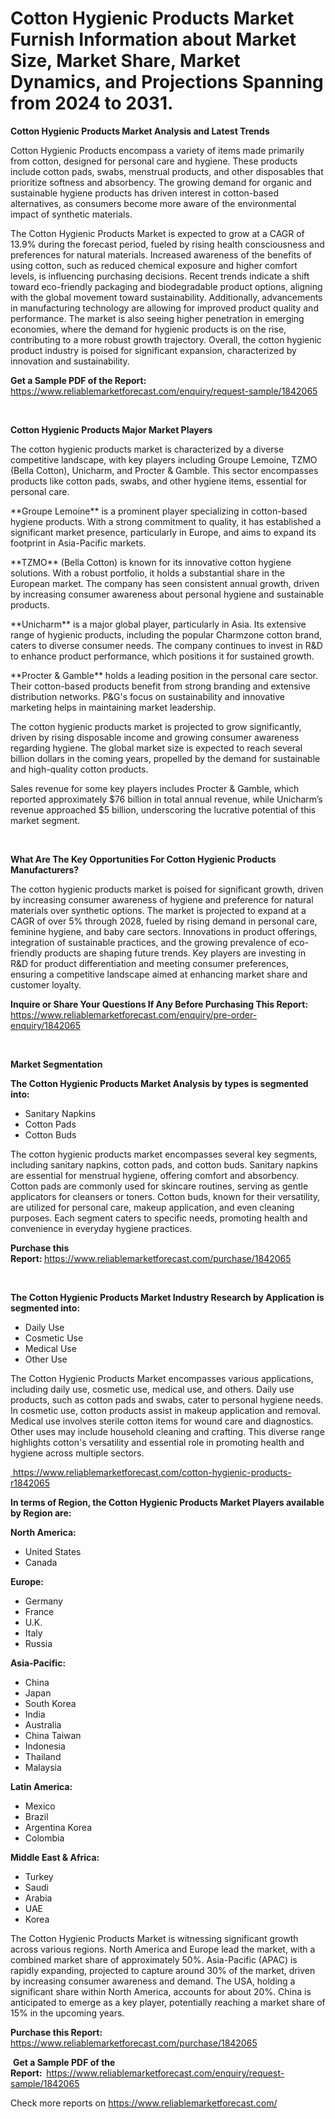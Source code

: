 <p><h1>Cotton Hygienic Products Market Furnish Information about Market Size, Market Share, Market Dynamics, and Projections Spanning from 2024 to 2031.</h1></p><p><strong>Cotton Hygienic Products Market Analysis and Latest Trends</strong></p>
<p><p>Cotton Hygienic Products encompass a variety of items made primarily from cotton, designed for personal care and hygiene. These products include cotton pads, swabs, menstrual products, and other disposables that prioritize softness and absorbency. The growing demand for organic and sustainable hygiene products has driven interest in cotton-based alternatives, as consumers become more aware of the environmental impact of synthetic materials.</p><p>The Cotton Hygienic Products Market is expected to grow at a CAGR of 13.9% during the forecast period, fueled by rising health consciousness and preferences for natural materials. Increased awareness of the benefits of using cotton, such as reduced chemical exposure and higher comfort levels, is influencing purchasing decisions. Recent trends indicate a shift toward eco-friendly packaging and biodegradable product options, aligning with the global movement toward sustainability. Additionally, advancements in manufacturing technology are allowing for improved product quality and performance. The market is also seeing higher penetration in emerging economies, where the demand for hygienic products is on the rise, contributing to a more robust growth trajectory. Overall, the cotton hygienic product industry is poised for significant expansion, characterized by innovation and sustainability.</p></p>
<p><strong>Get a Sample PDF of the Report:&nbsp;</strong> <a href="https://www.reliablemarketforecast.com/enquiry/request-sample/1842065?utm_campaign=1170&utm_medium=2&utm_source=Github&utm_content=ia&utm_term=31122024&utm_id=cotton-hygienic-products">https://www.reliablemarketforecast.com/enquiry/request-sample/1842065</a></p>
<p>&nbsp;</p>
<p><strong>Cotton Hygienic Products Major Market Players</strong></p>
<p><p>The cotton hygienic products market is characterized by a diverse competitive landscape, with key players including Groupe Lemoine, TZMO (Bella Cotton), Unicharm, and Procter & Gamble. This sector encompasses products like cotton pads, swabs, and other hygiene items, essential for personal care.</p><p>**Groupe Lemoine** is a prominent player specializing in cotton-based hygiene products. With a strong commitment to quality, it has established a significant market presence, particularly in Europe, and aims to expand its footprint in Asia-Pacific markets.</p><p>**TZMO** (Bella Cotton) is known for its innovative cotton hygiene solutions. With a robust portfolio, it holds a substantial share in the European market. The company has seen consistent annual growth, driven by increasing consumer awareness about personal hygiene and sustainable products.</p><p>**Unicharm** is a major global player, particularly in Asia. Its extensive range of hygienic products, including the popular Charmzone cotton brand, caters to diverse consumer needs. The company continues to invest in R&D to enhance product performance, which positions it for sustained growth.</p><p>**Procter & Gamble** holds a leading position in the personal care sector. Their cotton-based products benefit from strong branding and extensive distribution networks. P&G's focus on sustainability and innovative marketing helps in maintaining market leadership.</p><p>The cotton hygienic products market is projected to grow significantly, driven by rising disposable income and growing consumer awareness regarding hygiene. The global market size is expected to reach several billion dollars in the coming years, propelled by the demand for sustainable and high-quality cotton products.</p><p>Sales revenue for some key players includes Procter & Gamble, which reported approximately $76 billion in total annual revenue, while Unicharm’s revenue approached $5 billion, underscoring the lucrative potential of this market segment.</p></p>
<p>&nbsp;</p>
<p><strong>What Are The Key Opportunities For Cotton Hygienic Products Manufacturers?</strong></p>
<p><p>The cotton hygienic products market is poised for significant growth, driven by increasing consumer awareness of hygiene and preference for natural materials over synthetic options. The market is projected to expand at a CAGR of over 5% through 2028, fueled by rising demand in personal care, feminine hygiene, and baby care sectors. Innovations in product offerings, integration of sustainable practices, and the growing prevalence of eco-friendly products are shaping future trends. Key players are investing in R&D for product differentiation and meeting consumer preferences, ensuring a competitive landscape aimed at enhancing market share and customer loyalty.</p></p>
<p><strong>Inquire or Share Your Questions If Any Before Purchasing This Report:</strong> <a href="https://www.reliablemarketforecast.com/enquiry/pre-order-enquiry/1842065?utm_campaign=1170&utm_medium=2&utm_source=Github&utm_content=ia&utm_term=31122024&utm_id=cotton-hygienic-products">https://www.reliablemarketforecast.com/enquiry/pre-order-enquiry/1842065</a></p>
<p>&nbsp;</p>
<p><strong>Market Segmentation</strong></p>
<p><strong>The Cotton Hygienic Products Market Analysis by types is segmented into:</strong></p>
<p><ul><li>Sanitary Napkins</li><li>Cotton Pads</li><li>Cotton Buds</li></ul></p>
<p><p>The cotton hygienic products market encompasses several key segments, including sanitary napkins, cotton pads, and cotton buds. Sanitary napkins are essential for menstrual hygiene, offering comfort and absorbency. Cotton pads are commonly used for skincare routines, serving as gentle applicators for cleansers or toners. Cotton buds, known for their versatility, are utilized for personal care, makeup application, and even cleaning purposes. Each segment caters to specific needs, promoting health and convenience in everyday hygiene practices.</p></p>
<p><strong>Purchase this Report:&nbsp;</strong><a href="https://www.reliablemarketforecast.com/purchase/1842065?utm_campaign=1170&utm_medium=2&utm_source=Github&utm_content=ia&utm_term=31122024&utm_id=cotton-hygienic-products">https://www.reliablemarketforecast.com/purchase/1842065</a></p>
<p>&nbsp;</p>
<p><strong>The Cotton Hygienic Products Market Industry Research by Application is segmented into:</strong></p>
<p><ul><li>Daily Use</li><li>Cosmetic Use</li><li>Medical Use</li><li>Other Use</li></ul></p>
<p><p>The Cotton Hygienic Products Market encompasses various applications, including daily use, cosmetic use, medical use, and others. Daily use products, such as cotton pads and swabs, cater to personal hygiene needs. In cosmetic use, cotton products assist in makeup application and removal. Medical use involves sterile cotton items for wound care and diagnostics. Other uses may include household cleaning and crafting. This diverse range highlights cotton's versatility and essential role in promoting health and hygiene across multiple sectors.</p></p>
<p><a href="https://www.reliablemarketforecast.com/cotton-hygienic-products-r1842065?utm_campaign=1170&utm_medium=2&utm_source=Github&utm_content=ia&utm_term=31122024&utm_id=cotton-hygienic-products">&nbsp;https://www.reliablemarketforecast.com/cotton-hygienic-products-r1842065</a></p>
<p><strong>In terms of Region, the Cotton Hygienic Products Market Players available by Region are:</strong></p>
<p>
    <p> <strong> North America: </strong>
        <ul>
            <li>United States</li>
            <li>Canada</li>
        </ul>
        </p> 
    <p> <strong> Europe: </strong>
        <ul>
            <li>Germany</li>
            <li>France</li>
            <li>U.K.</li>
            <li>Italy</li>
            <li>Russia</li>
        </ul>
        </p> 
    <p> <strong> Asia-Pacific: </strong>
        <ul>
            <li>China</li>
            <li>Japan</li>
            <li>South Korea</li>
            <li>India</li>
            <li>Australia</li>
            <li>China Taiwan</li>
            <li>Indonesia</li>
            <li>Thailand</li>
            <li>Malaysia</li>
        </ul>
        </p> 
    <p> <strong> Latin America: </strong>
        <ul>
            <li>Mexico</li>
            <li>Brazil</li>
            <li>Argentina Korea</li>
            <li>Colombia</li>
        </ul>
        </p> 
    <p> <strong> Middle East & Africa: </strong>
        <ul>
            <li>Turkey</li>
            <li>Saudi</li>
            <li>Arabia</li>
            <li>UAE</li>
            <li>Korea</li>
        </ul>
    </p>
    </p>
<p><p>The Cotton Hygienic Products Market is witnessing significant growth across various regions. North America and Europe lead the market, with a combined market share of approximately 50%. Asia-Pacific (APAC) is rapidly expanding, projected to capture around 30% of the market, driven by increasing consumer awareness and demand. The USA, holding a significant share within North America, accounts for about 20%. China is anticipated to emerge as a key player, potentially reaching a market share of 15% in the upcoming years.</p></p>
<p><strong>Purchase this Report: </strong><a href="https://www.reliablemarketforecast.com/purchase/1842065?utm_campaign=1170&utm_medium=2&utm_source=Github&utm_content=ia&utm_term=31122024&utm_id=cotton-hygienic-products">https://www.reliablemarketforecast.com/purchase/1842065</a></p>
<p>&nbsp;<strong>Get a Sample PDF of the Report:&nbsp;&nbsp;</strong><a href="https://www.reliablemarketforecast.com/enquiry/request-sample/1842065?utm_campaign=1170&utm_medium=2&utm_source=Github&utm_content=ia&utm_term=31122024&utm_id=cotton-hygienic-products">https://www.reliablemarketforecast.com/enquiry/request-sample/1842065</a></p>
<p><strong></strong></p>
<p>Check more reports on <a href="https://www.reliablemarketforecast.com/?utm_campaign=1170&utm_medium=2&utm_source=Github&utm_content=ia&utm_term=31122024&utm_id=cotton-hygienic-products">https://www.reliablemarketforecast.com/</a></p>